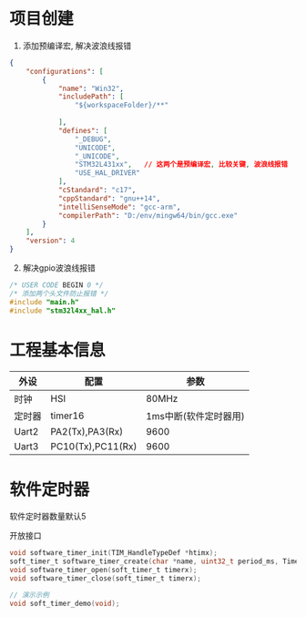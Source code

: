 # 项目创建

1. 添加预编译宏, 解决波浪线报错

```json
{
    "configurations": [
        {
            "name": "Win32",
            "includePath": [
                "${workspaceFolder}/**"
               
            ],
            "defines": [
                "_DEBUG",
                "UNICODE",
                "_UNICODE",
                "STM32L431xx",   // 这两个是预编译宏, 比较关键, 波浪线报错
                "USE_HAL_DRIVER"
            ],
            "cStandard": "c17",
            "cppStandard": "gnu++14",
            "intelliSenseMode": "gcc-arm",
            "compilerPath": "D:/env/mingw64/bin/gcc.exe"
        }
    ],
    "version": 4
}
```

2. 解决gpio波浪线报错

```c
/* USER CODE BEGIN 0 */
/* 添加两个头文件防止报错 */
#include "main.h"
#include "stm32l4xx_hal.h"
```

# 工程基本信息

| 外设   | 配置              | 参数                  |
| ------ | ----------------- | --------------------- |
| 时钟   | HSI               | 80MHz                 |
| 定时器 | timer16           | 1ms中断(软件定时器用) |
| Uart2  | PA2(Tx),PA3(Rx)   | 9600                  |
| Uart3  | PC10(Tx),PC11(Rx) | 9600                  |

# 软件定时器

软件定时器数量默认5

开放接口
 
``` c
void software_timer_init(TIM_HandleTypeDef *htimx);
soft_timer_t software_timer_create(char *name, uint32_t period_ms, TimerCallback callback);
void software_timer_open(soft_timer_t timerx);
void software_timer_close(soft_timer_t timerx);

// 演示示例
void soft_timer_demo(void);
```